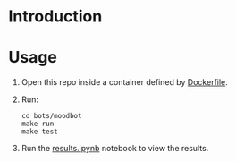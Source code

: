 # Introduction

# Usage

1. Open this repo inside a container defined by [Dockerfile](Dockerfile).

2. Run:

    ```
    cd bots/moodbot
    make run
    make test
    ```

3. Run the [results.ipynb](viz/results.ipynb) notebook to view the results.